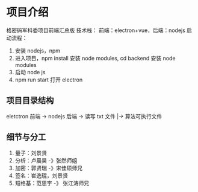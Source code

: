 # 项目介绍

格密码军科委项目前端汇总版
技术栈：
前端：electron+vue，后端：nodejs
启动流程：

1. 安装 nodejs，npm
2. 进入项目，npm install 安装 node modules, cd backend 安装 node modules
3. 启动 node js
4. npm run start 打开 electron

## 项目目录结构

eletctron 前端 -> nodejs 后端 -> 读写 txt 文件
|-> 算法可执行文件

## 细节与分工

1. 量子：刘景贤
2. 分析：卢晨昊 -》张然师姐
3. 加密：郭贤瑞 -》宋佳硕师兄
4. 签名：崔逸琨，刘景贤
5. 短格基：范思宇 -》 张江涛师兄
